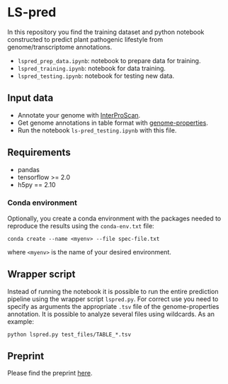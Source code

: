 # LS-pred

In this repository you find the training dataset and python 
notebook constructed to predict plant pathogenic lifestyle from genome/transcriptome annotations.
- `lspred_prep_data.ipynb`: notebook to prepare data for training.
- `lspred_training.ipynb`: notebook for data training.
- `lspred_testing.ipynb`: notebook for testing new data.

## Input data
- Annotate your genome with [InterProScan](https://github.com/ebi-pf-team/interproscan).
- Get genome annotations in table format with [genome-properties](https://github.com/ebi-pf-team/genome-properties).
- Run the notebook `ls-pred_testing.ipynb` with this file.

## Requirements
- pandas
- tensorflow >= 2.0
- h5py == 2.10

### Conda environment
Optionally, you create a conda environment with the packages needed to reproduce the results using the `conda-env.txt` file:

`conda create --name <myenv> --file spec-file.txt`

where `<myenv>` is the name of your desired environment.

## Wrapper script
Instead of running the notebook it is possible to run the entire prediction pipeline using the wrapper script `lspred.py`. 
For correct use you need to specify as arguments the appropriate `.tsv` file of the genome-properties annotation. It is possible to analyze several files using wildcards. 
As an example:

`python lspred.py test_files/TABLE_*.tsv`

## Preprint
Please find the preprint [here](https://www.biorxiv.org/content/10.1101/2021.01.12.426341v1).
